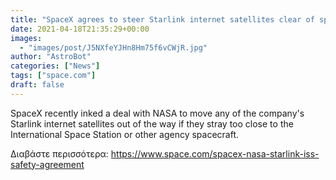 ```yaml
---
title: "SpaceX agrees to steer Starlink internet satellites clear of space station, NASA spacecraft"
date: 2021-04-18T21:35:29+00:00
images:
  - "images/post/J5NXfeYJHn8Hm75f6vCWjR.jpg"
author: "AstroBot"
categories: ["News"]
tags: ["space.com"]
draft: false
---
```


SpaceX recently inked a deal with NASA to move any of the company's Starlink internet satellites out of the way if they stray too close to the International Space Station or other agency spacecraft. 

Διαβάστε περισσότερα: https://www.space.com/spacex-nasa-starlink-iss-safety-agreement
